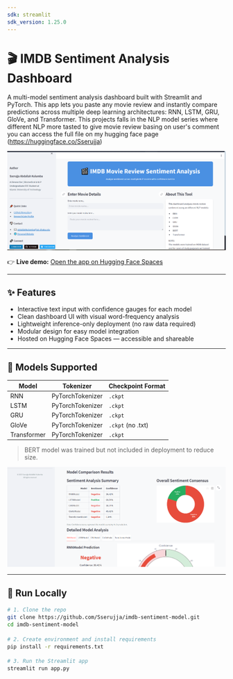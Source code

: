 ```yaml
---
sdk: streamlit
sdk_version: 1.25.0
---
```


# 🎬 IMDB Sentiment Analysis Dashboard

A multi-model sentiment analysis dashboard built with Streamlit and PyTorch. This app lets you paste any movie review and instantly compare predictions across multiple deep learning architectures: RNN, LSTM, GRU, GloVe, and Transformer.  This projects falls in the NLP model series where different NLP more tasted to give movie review basing on user's comment
you can access the full file on my hugging face page (https://huggingface.co/Sserujja)

![capture](image/Capture.PNG)


👉 **Live demo:** [Open the app on Hugging Face Spaces](https://huggingface.co/spaces/Sserujja/imdb-sentiment-model)

---

## ✨ Features

- Interactive text input with confidence gauges for each model
- Clean dashboard UI with visual word-frequency analysis
- Lightweight inference-only deployment (no raw data required)
- Modular design for easy model integration
- Hosted on Hugging Face Spaces — accessible and shareable

---

## 🧠 Models Supported

| Model        | Tokenizer       | Checkpoint Format |
|--------------|------------------|-------------------|
| RNN          | PyTorchTokenizer | `.ckpt`           |
| LSTM         | PyTorchTokenizer | `.ckpt`           |
| GRU          | PyTorchTokenizer | `.ckpt`           |
| GloVe        | PyTorchTokenizer | `.ckpt` (no .txt) |
| Transformer  | PyTorchTokenizer | `.ckpt`           |

> BERT model was trained but not included in deployment to reduce size.

![capture2](image/Capture2.PNG)


---

## 🚀 Run Locally

```bash
# 1. Clone the repo
git clone https://github.com/Sserujja/imdb-sentiment-model.git
cd imdb-sentiment-model

# 2. Create environment and install requirements
pip install -r requirements.txt

# 3. Run the Streamlit app
streamlit run app.py
